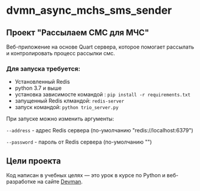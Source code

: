 # dvmn_async_mchs_sms_sender

## Проект "Рассылаем СМС для МЧС"

Веб-приложение на основе Quart сервера, которое помогает рассылать и контролировать процесс рассылки смс.

### Для запуска требуется:
* Установленный Redis
* python 3.7 и выше
* установка зависимосте командой :
    `pip install -r requirements.txt`
* запущенный Redis клмандой:
    `redis-server`
* запуск командой:
    `python trio_server.py`

При запуске можно изменить аргументы:

`--address` - адрес Redis сервера (по-умолчанию "redis://localhost:6379")

`--password` - пароль от Redis сервера (по-умолчанию "")



## Цели проекта

Код написан в учебных целях — это урок в курсе по Python и веб-разработке на сайте [Devman](https://dvmn.org).